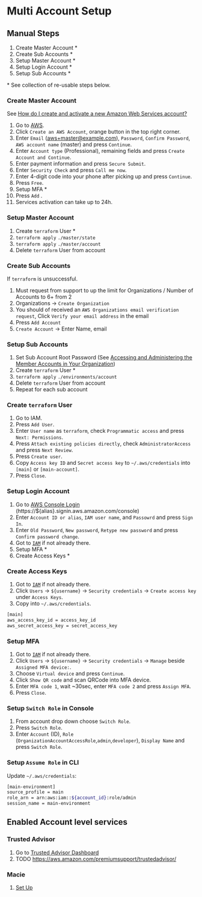# Multi Account Setup

## Manual Steps
1. Create Master Account *
1. Create Sub Accounts *
1. Setup Master Account *
1. Setup Login Account *
1. Setup Sub Accounts *

\* See collection of re-usable steps below.

### Create Master Account
See [How do I create and activate a new Amazon Web Services account?](https://aws.amazon.com/premiumsupport/knowledge-center/create-and-activate-aws-account/)
1. Go to [AWS](https://aws.amazon.com/).
1. Click `Create an AWS Account`, orange button in the top right corner.
1. Enter `Email` (aws+master@example.com), `Password`, `Confirm Password`, `AWS account name` (master) and press `Continue`.
1. Enter `Account type` (Professional), remaining fields and press `Create Account and Continue`.
1. Enter payment information and press `Secure Submit`.
1. Enter `Security Check` and press `Call me now`.
1. Enter 4-digit code into your phone after picking up and press `Continue`.
1. Press `Free`.
1. Setup MFA *
1. Press `Add` .
1. Services activation can take up to 24h.

### Setup Master Account
1. Create `terraform` User *
1. `terraform apply` `./master/state`
1. `terraform apply` `./master/account`
1. Delete `terraform` User from account

### Create Sub Accounts
If `terraform` is unsuccessful.
1. Must request from support to up the limit for Organizations / Number of Accounts to 6+ from 2
1. Organizations -> `Create Organization`
1. You should of received an `AWS Organizations email verification request`, Click `Verify your email address` in the email
1. Press `Add Account`
1. `Create Account` -> Enter Name, email

### Setup Sub Accounts
1. Set Sub Account Root Password (See [Accessing and Administering the Member Accounts in Your Organization](https://docs.aws.amazon.com/organizations/latest/userguide/orgs_manage_accounts_access.html#orgs_manage_accounts_access-as-root))
1. Create `terraform` User *
1. `terraform apply` `./environments/account`
1. Delete `terraform` User from account
1. Repeat for each sub account

### Create `terraform` User
1. Go to IAM.
1. Press `Add User`.
1. Enter `User name` as `terraform`, check `Programmatic access` and press `Next: Permissions`.
1. Press `Attach existing policies directly`, check `AdministratorAccess` and press `Next Review`.
1. Press `Create user`.
1. Copy `Access key ID` and `Secret access key` to `~/.aws/credentials` into `[main]` or `[main-account]`.
1. Press `Close`.


### Setup Login Account
1. Go to [AWS Console Login](https://console.aws.amazon.com/iam/home/) (https://${alias}.signin.aws.amazon.com/console)
1. Enter `Account ID or alias`, `IAM user name`, and `Passowrd` and press `Sign In`.
1. Enter `Old Password`, `New password`, `Retype new password` and press `Confirm password change`.
1. Got to [`IAM`](https://console.aws.amazon.com/iam/) if not already there.
1. Setup MFA *
1. Create Access Keys *

### Create Access Keys
1. Got to [`IAM`](https://console.aws.amazon.com/iam/home/) if not already there.
1. Click `Users` -> `${username}` -> `Security credentials` -> `Create access key` under `Access Keys`.
1. Copy into `~/.aws/credentials`.

```bash
[main]
aws_access_key_id = access_key_id
aws_secret_access_key = secret_access_key
```

### Setup MFA
1. Got to [`IAM`](https://console.aws.amazon.com/iam/home/) if not already there.
1. Click `Users` -> `${username}` -> `Security credentials` -> `Manage` beside `Assigned MFA device:`. 
1. Choose `Virtual device` and press `Continue`.
1. Click `Show QR code` and scan QRCode into MFA device.
1. Enter `MFA code 1`, wait ~30sec, enter `MFA code 2` and press `Assign MFA`.
1. Press `Close`.

### Setup `Switch Role` in Console
1. From account drop down choose `Switch Role`.
1. Press `Switch Role`.
1. Enter `Account` (ID), `Role` (`OrganizationAccountAccessRole`,`admin`,`developer`), `Display Name` and press `Switch Role`.

### Setup `Assume Role` in CLI
Update `~/.aws/credentials`:
```bash
[main-environment]
source_profile = main
role_arn = arn:aws:iam::${account_id}:role/admin
session_name = main-environment
```

## Enabled Account level services

### Trusted Advisor
1. Go to [Trusted Advisor Dashboard](https://console.aws.amazon.com/trustedadvisor/home)
1. TODO https://aws.amazon.com/premiumsupport/trustedadvisor/

### Macie
1. [Set Up](https://docs.aws.amazon.com/macie/latest/userguide/macie-setting-up.html#macie-setting-up-enable)

